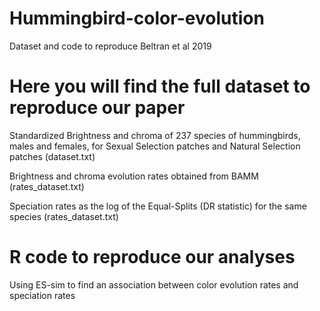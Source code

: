 # Hummingbird-color-evolution
Dataset and code to reproduce Beltran et al 2019

# Here you will find the full dataset to reproduce our paper
Standardized Brightness and chroma of 237 species of hummingbirds, males and females, for Sexual Selection patches and Natural Selection patches (dataset.txt)

Brightness and chroma evolution rates obtained from BAMM (rates_dataset.txt)

Speciation rates as the log of the Equal-Splits (DR statistic) for the same species (rates_dataset.txt)

# R code to reproduce our analyses
Using ES-sim to find an association between color evolution rates and speciation rates
